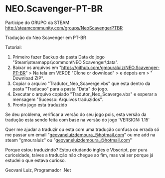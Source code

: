 # NEO.Scavenger-PT-BR

Participe do GRUPO da STEAM 
http://steamcommunity.com/groups/NeoScavengerPTBR

Tradução do Neo Scavenger em PT-BR

Tutorial: 
1) Primeiro fazer Backup da pasta Data do jogo "Steam\steamapps\common\NEO Scavenger\data".
2) Baixar os arquivos em "https://github.com/gmouraluiz/NEO.Scavenger-PT-BR" > Na tela em VERDE "Clone or download" > e depois em > " Download ZIP".
3) Copiar o arquivo "Tradutor_Neo_Scaverge.vbs" que esta dentro da pasta "Traducao" para a pasta "Data" do jogo.
4) Executar o arquivo copiado "Tradutor_Neo_Scaverge.vbs" e esperar a mensagem "Sucesso: Arquivos traduzidos".
5) Pronto jogo esta traduzido


Se deu problema, verificar a versão do seu jogo pois, esta versão da tradução esta sendo feita com base na versão do jogo 'VERSION: 1.15'

Quer me ajudar a traduzir ou esta com uma tradução confusa ou errada só me passar um email "geovaneluizdemoura_@hotmail.com" ou me add na steam "gmouraluiz" ou "geovaneluizdemoura_@hotmail.com"

Porque estou traduzindo?
Estou etudando ingles e Vbscript, por pura curiosidade, talves a tradução não chegue ao fim, mas vai ser porque já estudei o que estava curioso.

Geovani Luiz, Programador .Net
